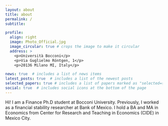 ```yaml
---
layout: about
title: about
permalink: /
subtitle: 

profile:
  align: right
  image: Photo_Official.jpg
  image_circular: true # crops the image to make it circular
  address: >
    <p>Università Bocconi</p>
    <p>Via Guglielmo Röntgen, 1</p>
    <p>20136 Milano MI, Italy</p>

news: true  # includes a list of news items
latest_posts: true  # includes a list of the newest posts
selected_papers: true # includes a list of papers marked as "selected={true}"
social: true  # includes social icons at the bottom of the page
---
```


Hi! I am a Finance Ph.D student at Bocconi University. Previously, I worked as a financial stability researcher at Bank of Mexico. I hold a BA and MA in Economics from Center for Research and Teaching in Economics (CIDE) in Mexico City.
